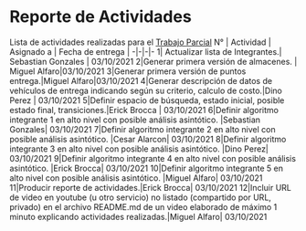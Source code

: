 # Reporte de Actividades
Lista de actividades realizadas para el [Trabajo Parcial](https://github.com/ShoLee01/ws6b_tf_201822206_201923816_201414715_201910015_201715721_201710880/milestone/1)
N° | Actividad | Asignado a | Fecha de entrega | 
-|-|-|-
1| Actualizar lista de Integrantes.| Sebastian Gonzales |  03/10/2021
2|Generar primera versión de almacenes. | Miguel Alfaro|03/10/2021
3|Generar primera versión de puntos entrega.|Miguel Alfaro|03/10/2021
4|Generar descripción de datos de vehículos de entrega indicando según su criterio, calculo de costo.|Dino Perez |  03/10/2021
5|Definir espacio de búsqueda, estado inicial, posible estado final, transiciones.|Erick Brocca |  03/10/2021
6|Definir algoritmo integrante 1 en alto nivel con posible análisis asintótico. |Sebastian Gonzales| 03/10/2021
7|Definir algoritmo integrante 2 en alto nivel con posible análisis asintótico. |Cesar Alarcon| 03/10/2021
8|Definir algoritmo integrante 3 en alto nivel con posible análisis asintótico. |Dino Perez| 03/10/2021
9|Definir algoritmo integrante 4 en alto nivel con posible análisis asintótico. |Erick Brocca| 03/10/2021
10|Definir algoritmo integrante 5 en alto nivel con posible análisis asintótico. |Miguel Alfaro| 03/10/2021
11|Producir reporte de actividades.|Erick Brocca| 03/10/2021
12|Incluir URL de video en youtube (u otro servicio) no listado (compartido por URL, privado) en el archivo README.md de un video elaborado de máximo 1 minuto explicando actividades realizadas.|Miguel Alfaro| 03/10/2021
